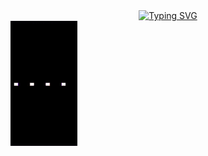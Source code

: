 <div align="center">
  <a href="https://git.io/typing-svg">
    <img src="https://readme-typing-svg.demolab.com?font=Fira+Code&size=15&duration=1500&pause=&color=ABF711&center=true&vCenter=true&multiline=true&repeat=false&width=600&height=200&lines=Nice+to+meet+ya%2C+I'm+Hau!;My+passions+are+AI%2FML+and+Security.;I%E2%80%99m+working+to+build+a+career+at+the+intersection+of+these+fields.++;Right+now%2C+my+happiness+lies+in+committing+;to+what+I%E2%80%99m+truly+passionate+about+!+^^" alt="Typing SVG" />
  </a>
  <br/>
  <marquee behavior="scroll" direction="right" scrollamount="6">
    <img src="pac.gif" width="500" height="200" alt="pac running"/>
  </marquee>
</div>
